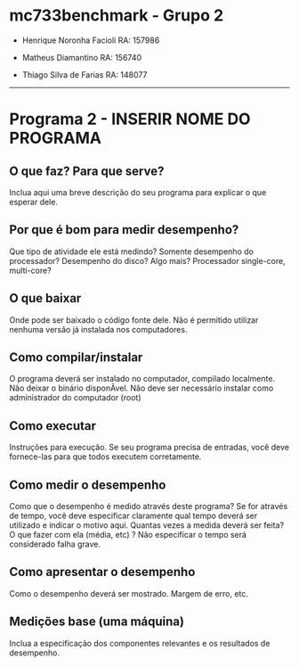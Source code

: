 # mc733benchmark - Grupo 2

- Henrique Noronha Facioli RA: 157986

- Matheus Diamantino RA: 156740

- Thiago Silva de Farias RA: 148077

----------------

# Programa 2 - INSERIR NOME DO PROGRAMA

## O que faz? Para que serve?
Inclua aqui uma breve descrição do seu programa para explicar o que esperar dele.

## Por que é bom para medir desempenho?
Que tipo de atividade ele está medindo? Somente desempenho do processador? Desempenho do disco? Algo mais? Processador single-core, multi-core?

## O que baixar
Onde pode ser baixado o código fonte dele. Não é permitido utilizar nenhuma versão já instalada nos computadores.

## Como compilar/instalar
O programa deverá ser instalado no computador, compilado localmente. Não deixar o binário disponÃ­vel. Não deve ser necessário instalar como administrador do computador (root)

## Como executar
Instruções para execução. Se seu programa precisa de entradas, você deve fornece-las para que todos executem corretamente.

## Como medir o desempenho
Como que o desempenho é medido através deste programa? Se for através de tempo, você deve especificar claramente qual tempo deverá ser utilizado e indicar o motivo aqui. Quantas vezes a medida deverá ser feita? O que fazer com ela (média, etc) ? Não especificar o tempo será considerado falha grave.

## Como apresentar o desempenho
Como o desempenho deverá ser mostrado. Margem de erro, etc. 

## Medições base (uma máquina)
Inclua a especificação dos componentes relevantes e os resultados de desempenho.
